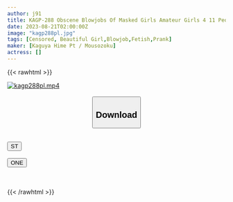 ```yaml
---
author: j91
title: KAGP-288 Obscene Blowjobs Of Masked Girls Amateur Girls 4 11 People
date: 2023-08-21T02:00:00Z
image: "kagp288pl.jpg"
tags: [Censored, Beautiful Girl,Blowjob,Fetish,Prank]
maker: [Kaguya Hime Pt / Mousozoku]
actress: []
---
```



{{< rawhtml >}}

<div class="video" data-videoid="3aJW39epPqUdKr0">
    <a href="javascript:;">
        <img src="https://my.j91.asia/posts/kagp288pl/kagp288pl.jpg" width="WIDTH" height="HEIGHT" alt="kagp288pl.mp4" loading="lazy">
    </a>
</div>

<script type="text/javascript" src="https://j91.asia/asset/on-demand-st.js"></script>

<br>
  <link rel="stylesheet" href="https://j91.asia/asset/bs5.css">
  
  <center>
  <button class="btn btn-primary" type="button" data-bs-toggle="collapse" data-bs-target=".multi-collapse" aria-expanded="false" aria-controls="multiCollapseExample1 multiCollapseExample2"><h2>Download</h2></button></center>
</p>
<div class="row">
  <div class="col">
    <div class="collapse multi-collapse" id="multiCollapseExample1">
      <div class="card card-body">
	      	      <br>
<div class="buttons">  
<a href="https://streamtape.to/v/3aJW39epPqUdKr0"><button class="btn-hover color-3"><i class="fa fa-download"></i> ST</button></a></div>
    </div>
  </div>
</div>
  <div class="col">
    <div class="collapse multi-collapse" id="multiCollapseExample2">
      <div class="card card-body">
	      <br>
<div class="buttons">
    <a href="https://oneupload.to/vmdnlnzdb0ti"><button class="btn-hover color-9"><i class="fa fa-download"></i> ONE</button></a></div>
<br><br>
      </div>
    </div>
  </div>
</div>

{{< /rawhtml >}}